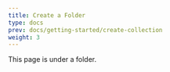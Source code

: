 ```yaml
---
title: Create a Folder
type: docs
prev: docs/getting-started/create-collection
weight: 3
---
```


This page is under a folder.
